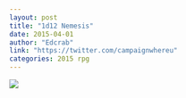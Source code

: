 ```yaml
---
layout: post
title: "1d12 Nemesis"
date: 2015-04-01
author: "Edcrab"
link: "https://twitter.com/campaignwhereu"
categories: 2015 rpg
---
```


![]({{site.url}}/2015images/1d12Nemesis.jpg)